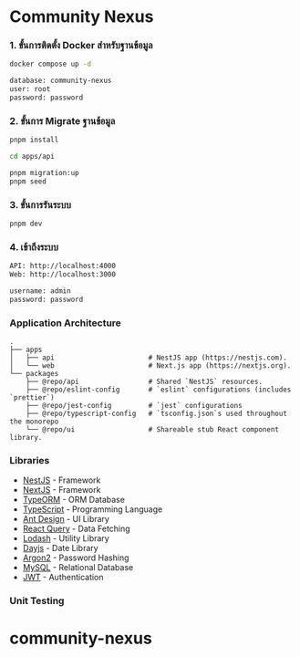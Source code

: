 # Community Nexus

### 1. ขั้นการติดตั้ง Docker สำหรับฐานข้อมูล

```bash
docker compose up -d

database: community-nexus
user: root
password: password
```

### 2. ขั้นการ Migrate ฐานข้อมูล

```bash
pnpm install

cd apps/api

pnpm migration:up
pnpm seed
```

### 3. ขั้นการรันระบบ

```bash
pnpm dev
```

### 4. เข้าถึงระบบ

```bash
API: http://localhost:4000
Web: http://localhost:3000

username: admin
password: password
```

### Application Architecture

    .
    ├── apps
    │   ├── api                       # NestJS app (https://nestjs.com).
    │   └── web                       # Next.js app (https://nextjs.org).
    └── packages
        ├── @repo/api                 # Shared `NestJS` resources.
        ├── @repo/eslint-config       # `eslint` configurations (includes `prettier`)
        ├── @repo/jest-config         # `jest` configurations
        ├── @repo/typescript-config   # `tsconfig.json`s used throughout the monorepo
        └── @repo/ui                  # Shareable stub React component library.

### Libraries

- [NestJS](https://nestjs.com) - Framework
- [NextJS](https://nextjs.org) - Framework
- [TypeORM](https://typeorm.io) - ORM Database
- [TypeScript](https://www.typescriptlang.org) - Programming Language
- [Ant Design](https://ant.design) - UI Library
- [React Query](https://tanstack.com/query/latest/docs/framework/react/react-native) - Data Fetching
- [Lodash](https://lodash.com) - Utility Library
- [Dayjs](https://dayjs.io) - Date Library
- [Argon2](https://argon2.net) - Password Hashing
- [MySQL](https://www.mysql.com) - Relational Database
- [JWT](https://jwt.io) - Authentication

### Unit Testing

# community-nexus
